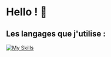 # Hello ! 👋
## Les langages que j'utilise :

[![My Skills](https://skillicons.dev/icons?i=html,css,js,php,nodejs,mysql)](https://skillicons.dev)
